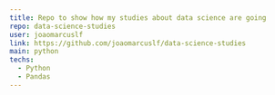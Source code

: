 ```yaml
---
title: Repo to show how my studies about data science are going
repo: data-science-studies
user: joaomarcuslf
link: https://github.com/joaomarcuslf/data-science-studies
main: python
techs:
  - Python
  - Pandas
---
```

